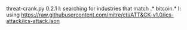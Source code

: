 threat-crank.py 0.2.1
I: searching for industries that match .* bitcoin.*
I: using https://raw.githubusercontent.com/mitre/cti/ATT&CK-v1.0/ics-attack/ics-attack.json
